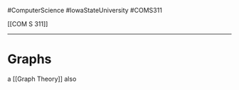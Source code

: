 #ComputerScience  #IowaStateUniversity  #COMS311 


[[COM S 311]] 

---

# Graphs


a [[Graph Theory]] also 